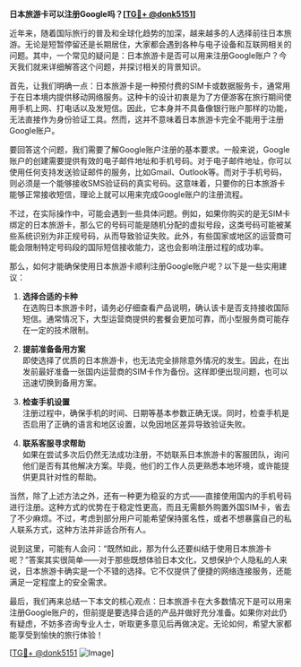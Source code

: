 **日本旅游卡可以注册Google吗？[[TG💪+ @donk5151](https://t.me/s/donk5151)]**

近年来，随着国际旅行的普及和全球化趋势的加深，越来越多的人选择前往日本旅游。无论是短暂停留还是长期居住，大家都会遇到各种与电子设备和互联网相关的问题。其中，一个常见的疑问是：日本旅游卡是否可以用来注册Google账户？今天我们就来详细解答这个问题，并探讨相关的背景知识。

首先，让我们明确一点：日本旅游卡是一种预付费的SIM卡或数据服务卡，通常用于在日本境内提供移动网络服务。这种卡的设计初衷是为了方便游客在旅行期间使用手机上网、打电话以及发短信。因此，它本身并不具备像银行账户那样的功能，无法直接作为身份验证工具。然而，这并不意味着日本旅游卡完全不能用于注册Google账户。

要回答这个问题，我们需要了解Google账户注册的基本要求。一般来说，Google账户的创建需要提供有效的电子邮件地址和手机号码。对于电子邮件地址，你可以使用任何支持发送验证邮件的服务，比如Gmail、Outlook等。而对于手机号码，则必须是一个能够接收SMS验证码的真实号码。这意味着，只要你的日本旅游卡能够正常接收短信，理论上就可以用来完成Google账户的注册流程。

不过，在实际操作中，可能会遇到一些具体问题。例如，如果你购买的是无SIM卡绑定的日本旅游卡，那么它的号码可能是随机分配的虚拟号段，这类号码可能被某些系统识别为非正规号码，从而导致验证失败。此外，有些国家或地区的运营商可能会限制特定号码段的国际短信接收能力，这也会影响注册过程的成功率。

那么，如何才能确保使用日本旅游卡顺利注册Google账户呢？以下是一些实用建议：

1. **选择合适的卡种**  
   在选购日本旅游卡时，请务必仔细查看产品说明，确认该卡是否支持接收国际短信。通常情况下，大型运营商提供的套餐会更加可靠，而小型服务商可能存在一定的技术限制。

2. **提前准备备用方案**  
   即使选择了优质的日本旅游卡，也无法完全排除意外情况的发生。因此，在出发前最好准备一张国内运营商的SIM卡作为备份。这样即便出现问题，也可以迅速切换到备用方案。

3. **检查手机设置**  
   注册过程中，确保手机的时间、日期等基本参数正确无误。同时，检查手机是否启用了正确的语言和地区设置，以免因地区差异导致验证失败。

4. **联系客服寻求帮助**  
   如果在尝试多次后仍然无法成功注册，不妨联系日本旅游卡的客服团队，询问他们是否有其他解决方案。毕竟，他们的工作人员更熟悉本地环境，或许能提供更具针对性的帮助。

当然，除了上述方法之外，还有一种更为稳妥的方式——直接使用国内的手机号码进行注册。这种方式的优势在于稳定性更高，而且无需额外购置外国SIM卡，省去了不少麻烦。不过，考虑到部分用户可能希望保持匿名性，或者不想暴露自己的私人联系方式，这种方法并非适合所有人。

说到这里，可能有人会问：“既然如此，那为什么还要纠结于使用日本旅游卡呢？”答案其实很简单——对于那些既想体验日本文化，又想保护个人隐私的人来说，日本旅游卡确实是一个不错的选择。它不仅提供了便捷的网络连接服务，还能满足一定程度上的安全需求。

最后，我们再来总结一下本文的核心观点：日本旅游卡在大多数情况下是可以用来注册Google账户的，但前提是要选择合适的产品并做好充分准备。如果你对此仍有疑虑，不妨多咨询专业人士，听取更多意见后再做决定。无论如何，希望大家都能享受到愉快的旅行体验！

[[TG💪+ @donk5151](https://t.me/s/donk5151) ![Image](https://i.postimg.cc/rwNCRYN7/Snipaste-2025-04-30-17-27-05.png)]